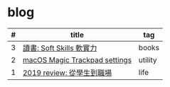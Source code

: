 # blog

| #  | title  | tag  |
|---|---|---|
|3|[讀書: Soft Skills 軟實力](https://github.com/peterwe2/blog/issues/3)|books|
| 2  |  [macOS Magic Trackpad settings](https://github.com/peterwe2/blog/issues/2) |  utility |
| 1  |  [2019 review: 從學生到職場](https://github.com/peterwe2/blog/issues/1) |  life |

